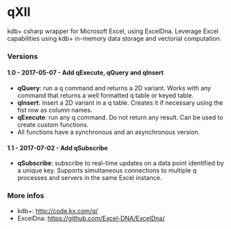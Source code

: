 # qXll
kdb+ csharp wrapper for Microsoft Excel, using ExcelDna.
Leverage Excel capabilities using kdb+ in-memory data storage and vectorial computation.


### Versions 

#### 1.0 - 2017-05-07 - Add qExecute, qQuery and qInsert
* **qQuery**: run a q command and returns a 2D variant. Works with any command that returns a well formatted q table or keyed table.
* **qInsert**: insert a 2D variant in a q table. Creates it if necessary using the fist row as column names.
* **qExecute**: run any q command. Do not return any result. Can be used to create custom functions.
* All  functions have a synchronous and an asynchronous version.
      
#### 1.1 - 2017-07-02 - Add qSubscribe
* **qSubscribe**: subscribe to real-time updates on a data point identified by a unique key. Supports simultaneous connections to multiple q processes and servers in the same Excel instance.
      
      
### More infos
* kdb+: http://code.kx.com/q/
* ExcelDna: https://github.com/Excel-DNA/ExcelDna/
